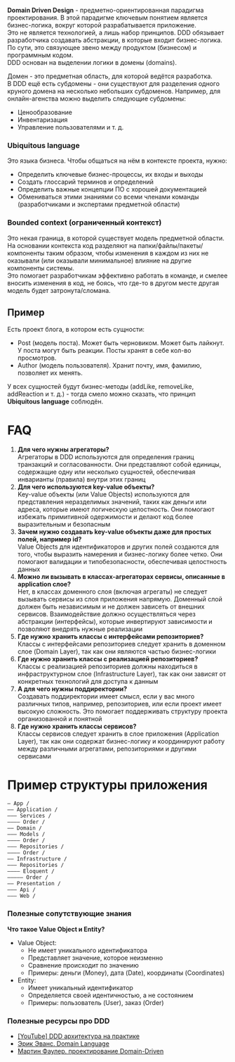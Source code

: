 **Domain Driven Design** - предметно-ориентированная парадигма проектирования. В этой парадигме ключевым понятием является
бизнес-логика, вокруг которой разрабатывается приложение.
<br>
Это не является технологией, а лишь набор принципов. DDD обязывает разработчика создавать абстракции, в которые
входит бизнес-логика. По сути, это связующее звено между продуктом (бизнесом) и программным кодом.
<br>
DDD основан на выделении логики в домены (domains).

Домен - это предметная область, для которой ведётся разработка.
<br>
В DDD ещё есть субдомены - они существуют для разделения одного круного домена на несколько небольших субдоменов.
Например, для онлайн-агенства можно выделить следующие субдомены:
- Ценообразование
- Инвентаризация
- Управление пользователями и т. д.

### Ubiquitous language
Это языка бизнеса. Чтобы общаться на нём в контексте проекта, нужно:
- Определить ключевые бизнес-процессы, их входы и выходы
- Создать глоссарий терминов и определений
- Определить важные концепции ПО с хорошей документацией
- Обмениваться этими знаниями со всеми членами команды (разработчиками и экспертами предметной области)

### Bounded context (ограниченный контекст)
Это некая граница, в которой существует модель предметной области.
<br>
На основании контекста код разделяют на папки/файлы/пакеты/компоненты таким образом, чтобы изменения в каждом из них
не оказывали (или оказывали минимальное) влияние на другие компоненты системы.
<br>
Это помогает разработчикам эффективно работать в команде, и смелее вносить изменения в код, не боясь, что где-то 
в другом месте другая модель будет затронута/сломана.

## Пример
Есть проект блога, в котором есть сущности:
- Post (модель поста). Может быть черновиком. Может быть лайкнут. У поста могут быть реакции. Посты хранят в себе кол-во просмотров.
- Author (модель пользователя). Хранит почту, имя, фамилию, позволяет их менять.

У всех сущностей будут бизнес-методы (addLike, removeLike, addReaction и т. д.) - тогда смело можно сказать,
что принцип **Ubiquitous language** соблюдён.


# FAQ
1. **Для чего нужны агрегаторы?**<br>
   Агрегаторы в DDD используются для определения границ транзакций и согласованности. Они представляют собой единицы, содержащие одну или несколько сущностей, обеспечивая инварианты (правила) внутри этих границ
2. **Для чего используются key-value объекты?**<br>
   Key-value объекты (или Value Objects) используются для представления неразделимых значений, таких как деньги или адреса, которые имеют логическую целостность. Они помогают избежать примитивной одержимости и делают код более выразительным и безопасным
3. **Зачем нужно создавать key-value объекты даже для простых полей, например id?**<br>
   Value Objects для идентификаторов и других полей создаются для того, чтобы выразить намерения и бизнес-логику более четко. Они помогают валидации и типобезопасности, обеспечивая целостность данных
4. **Можно ли вызывать в классах-агрегаторах сервисы, описанные в application слое?**<br>
   Нет, в классах доменного слоя (включая агрегаты) не следует вызывать сервисы из слоя приложения напрямую. Доменный слой должен быть независимым и не должен зависеть от внешних сервисов. Взаимодействие должно осуществляться через абстракции (интерфейсы), которые инвертируют зависимости и позволяют внедрять нужные реализации
5. **Где нужно хранить классы с интерфейсами репозиториев?**<br>
   Классы с интерфейсами репозиториев следует хранить в доменном слое (Domain Layer), так как они являются частью бизнес-логики
6. **Где нужно хранить классы с реализацией репозиториев?**<br>
   Классы с реализацией репозиториев должны находиться в инфраструктурном слое (Infrastructure Layer), так как они зависят от конкретных технологий для доступа к данным
7. **А для чего нужны поддиректории?**<br>
   Создавать поддиректории имеет смысл, если у вас много различных типов, например, репозиториев, или если проект имеет высокую сложность. Это помогает поддерживать структуру проекта организованной и понятной
8. **Где нужно хранить классы сервисов?**<br>
   Классы сервисов следует хранить в слое приложения (Application Layer), так как они содержат бизнес-логику и координируют работу между различными агрегатами, репозиториями и другими сервисами

# Пример структуры приложения
```
— App /
—— Application /
——— Services /
———— Order /
—— Domain /
——— Models /
———— Order /
——— Repositories /
———— Order /
—— Infrastructure /
——— Repositories /
———— Eloquent /
————— Order /
—— Presentation /
——— Api /
——— Web /
```

### Полезные сопутствующие знания 
**Что такое Value Object и Entity?**
- Value Object:
  - Не имеет уникального идентификатора
  - Представляет значение, которое неизменно
  - Сравнение происходит по значению
  - Примеры: деньги (Money), дата (Date), координаты (Coordinates)
- Entity:
  - Имеет уникальный идентификатор
  - Определяется своей идентичностью, а не состоянием
  - Примеры: пользователь (User), заказ (Order)


### Полезные ресурсы про DDD
- [[YouTube] DDD архитектура на практике](https://www.youtube.com/watch?v=6_BhdXLxiic)
- [Эрик Эванс. Domain Language](https://www.domainlanguage.com/)
- [Мартин Фаулер. проектирование Domain-Driven](https://www.youtube.com/redirect?event=video_description&redir_token=QUFFLUhqbGpyRWU5cS00TzhHdFc2c0tqTnQzcHBOczBqQXxBQ3Jtc0tuV2pETGc4Z3MwUldFWGtYY093TXlaZGdkdlQ4MFQxMTlZRXoxMXBaSmNQTXI5emM2Y2c2eHY1bEhVc3VVQlEtalZOOXVBNXQ1NFlkaUd5WG5KblFNei14bkVGQk95QjFOZy1YVk50STJvalpCTWh5TQ&q=https%3A%2F%2Fmartinfowler.com%2Ftags%2Fdomain%2520driven%2520design.html&v=6_BhdXLxiic)